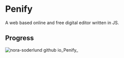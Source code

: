 # Penify
A web based online and free digital editor written in JS.

## Progress

![nora-soderlund github io_Penify_](https://github.com/nora-soderlund/Penify/assets/78360666/198c1160-cbc7-457c-8756-d21c9deeacad)
